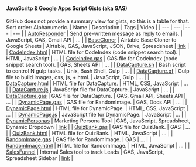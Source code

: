 <h4>JavaScritp & Google Apps Script Gists (aka GAS)</h4>	

GitHub does not provide a summary view for gists, so this is a table for that. Sort order: Alphanumeric.
| Name | Description | Tags | Video |
| --- | --- | --- | --- |
| [AutoResponder](https://gist.github.com/ottograjeda/b3ef2612ed53212476cf7a0e08fc3fb9) | Send pre-written message as reply to emails. | JavaScript, GAS, Gmail API | ... |
| [BaseCloner](https://docs.google.com/document/d/18xAozLCJ_PHSBYlHYhNg39XRhz9Kv-ZrzV8pwILcXSo/) | Airtable Base Cloner to Google Sheets  | Airtable, GAS, JavaScript, JSON, Drive, Spreadsheet | [link](https://grajeda.com/short-video/DEMO_C_airtable-base-cloner.gif) |
| [CodeIndex.html](https://gist.github.com/ottograjeda/05a6b275324bc52c94a05efef61c0b8b) | HTML file for CodeIndex (code snippet search tool). | HTML, JavaScript | ... |
| [CodeIndex.gas](https://gist.github.com/ottograjeda/8b05f11307bbe2c1de3e050eecd4f73b) | GAS file for CodeIndex (code snippet search tool). | GAS, Sheets API | ... |
| [DataCapture.sh](https://gist.github.com/ottograjeda/fa2e3689b06be69922c6fc589952b8ff) | Bash script to control N gulp tasks. | Unix, Bash Shell, Gulp | ... |
| [DataCapture.gf](https://gist.github.com/ottograjeda/ff94815be2ecb7d06f42292e56dea2f9) | Gulp file to build images, css, js, + html. | JavaScript, Gulp | ... |
| [DataCapture.html](https://gist.github.com/ottograjeda/1728bc298223609580b89d370264935f) | HTML file for DataCapture. | HTML, CSS, JavaScript | ... |
| [DataCapture.js](https://gist.github.com/ottograjeda/8e8b816e0b069a1f8a1b2b05699f6a8c) | JavaScript file for DataCapture. |  JavaScript | ... |
| [DataCapture.gas](https://gist.github.com/ottograjeda/f8c9e4ce5235d320c9e97ffe5b68070d) | GAS file for DataCapture. |  GAS, Gmail API, Sheets API | ... |
| [DynamicPage.gas](https://gist.github.com/ottograjeda/59d16d0cbe51e70b74c3c673ac326a51) | GAS file for RandomImage.  | GAS, Docs API | ... |
| [DynamicPage.html](https://gist.github.com/ottograjeda/afee2e1878e2d69f8e4fda587526bfd1) | HTML file for DynamicPage. |  HTML, CSS, JavaScript | ... |
| [DynamicPage.js](https://gist.github.com/ottograjeda/4832d712ffe2ae7a697e7029d055654d) | JavaScript file for DynamicPage.  | JavaScript | ... |
| [DynamicPersonas](https://docs.google.com/document/d/1b2xhRG_mwT_pGf4Yhf5RtMqAruA86k88u8lfVh_MEbc/) | Marketing Persona Tool  | GAS, JavaScript, Spreadsheet, Dynamic Dropdown | [link](https://grajeda.com/short-video/DEMO_B_dynamic-personas-tool.gif) |
| [QuizBank.gas](https://gist.github.com/ottograjeda/29a42b8f063849e20817e5b81abd43b9) | GAS file for QuizBank.  | GAS | ... |
| [QuizBank.html](https://gist.github.com/ottograjeda/b5b182c00f70861ef1e630dda3d64c4d) | HTML file for QuizBank. | HTML, JavaScript | ... |
| [RandomImage.gas](https://gist.github.com/ottograjeda/a908698932117384e49dae042fb472a0) | GAS file for RandomImage.  | GAS | ... |
| [RandomImage.html](https://gist.github.com/ottograjeda/feb0ecb47c5ecdbb35fa14146ad38530) | HTML file for RandomImage.  | HTML, JavaScript | ... |
| [SalesFunnel](https://docs.google.com/document/d/1wByY0vFCeQv6Fem5VF2TMac6FI3aah22xRAI01NlJTA/) | Internal Sales tool to track Leads  | GAS, JavaScript, Spreadsheet Sidebar | [link](https://grajeda.com/short-video/DEMO_A_internal-sales-tool.gif) |
